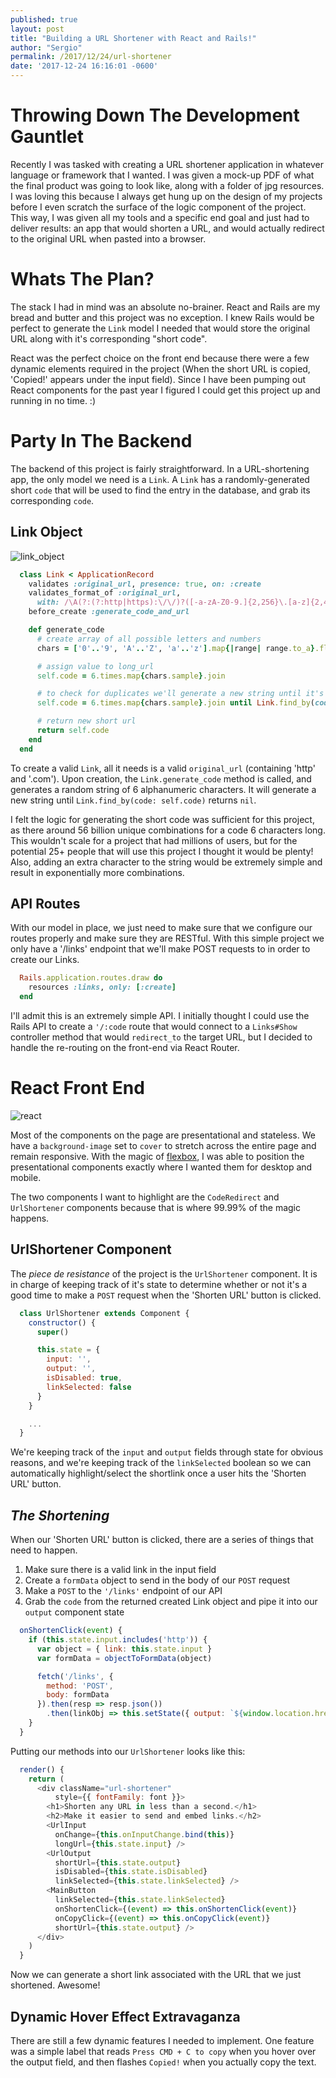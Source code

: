 ```yaml
---
published: true
layout: post
title: "Building a URL Shortener with React and Rails!"
author: "Sergio"
permalink: /2017/12/24/url-shortener
date: '2017-12-24 16:16:01 -0600'
---
```


# Throwing Down The Development Gauntlet

Recently I was tasked with creating a URL shortener application in whatever language or framework that I wanted. I was given a mock-up PDF of what the final product was going to look like, along with a folder of jpg resources. I was loving this because I always get hung up on the design of my projects before I even scratch the surface of the logic component of the project. This way, I was given all my tools and a specific end goal and just had to deliver results: an app that would shorten a URL, and would actually redirect to the original URL when pasted into a browser.

# Whats The Plan?

The stack I had in mind was an absolute no-brainer. React and Rails are my bread and butter and this project was no exception. I knew Rails would be perfect to generate the `Link` model I needed that would store the original URL along with it's corresponding "short code". 

React was the perfect choice on the front end because there were a few dynamic elements required in the project (When the short URL is copied, 'Copied!' appears under the input field). Since I have been pumping out React components for the past year I figured I could get this project up and running in no time. :)

# Party In The Backend

The backend of this project is fairly straightforward. In a URL-shortening app, the only model we need is a `Link`. A `Link` has a randomly-generated short `code` that will be used to find the entry in the database, and grab its corresponding `code`.

## Link Object

![link_object](https://i.imgur.com/6pQm05G.png)

```ruby
  class Link < ApplicationRecord
    validates :original_url, presence: true, on: :create
    validates_format_of :original_url,
      with: /\A(?:(?:http|https):\/\/)?([-a-zA-Z0-9.]{2,256}\.[a-z]{2,4})\b(?:\/[-a-zA-Z0-9@,!:%_\+.~#?&\/\/=]*)?\z/
    before_create :generate_code_and_url

    def generate_code
      # create array of all possible letters and numbers
      chars = ['0'..'9', 'A'..'Z', 'a'..'z'].map{|range| range.to_a}.flatten

      # assign value to long_url
      self.code = 6.times.map{chars.sample}.join

      # to check for duplicates we'll generate a new string until it's unique in the DB
      self.code = 6.times.map{chars.sample}.join until Link.find_by(code: self.code).nil?

      # return new short url
      return self.code
    end
  end
```

To create a valid `Link`, all it needs is a valid `original_url` (containing 'http' and '.com'). Upon creation, the `Link.generate_code` method is called, and generates a random string of 6 alphanumeric characters. It will generate a new string until `Link.find_by(code: self.code)` returns `nil`.

I felt the logic for generating the short code was sufficient for this project, as there around 56 billion unique combinations for a code 6 characters long. This wouldn't scale for a project that had millions of users, but for the potential 25+ people that will use this project I thought it would be plenty! Also, adding an extra character to the string would be extremely simple and result in exponentially more combinations.

## API Routes

With our model in place, we just need to make sure that we configure our routes properly and make sure they are RESTful. With this simple project we only have a '/links' endpoint that we'll make POST requests to in order to create our Links.

```ruby
  Rails.application.routes.draw do
    resources :links, only: [:create]
  end
```

I'll admit this is an extremely simple API. I initially thought I could use the Rails API to create a `'/:code` route that would connect to a `Links#Show` controller method that would `redirect_to` the target URL, but I decided to handle the re-routing on the front-end via React Router.

# React Front End

![react](https://i.imgur.com/qJAQyrA.jpg)

Most of the components on the page are presentational and stateless. We have a `background-image` set to `cover` to stretch across the entire page and remain responsive. With the magic of [flexbox](https://css-tricks.com/snippets/css/a-guide-to-flexbox/), I was able to position the presentational components exactly where I wanted them for desktop and mobile.

The two components I want to highlight are the `CodeRedirect` and `UrlShortener` components because that is where 99.99% of the magic happens.

## UrlShortener Component

The _piece de resistance_ of the project is the `UrlShortener` component. It is in charge of keeping track of it's state to determine whether or not it's a good time to make a `POST` request when the 'Shorten URL' button is clicked.

```javascript
  class UrlShortener extends Component {
    constructor() {
      super()

      this.state = {
        input: '',
        output: '',
        isDisabled: true,
        linkSelected: false
      }
    }

    ...
  }
```

We're keeping track of the `input` and `output` fields through state for obvious reasons, and we're keeping track of the `linkSelected` boolean so we can automatically highlight/select the shortlink once a user hits the 'Shorten URL' button.

## _The Shortening_

When our 'Shorten URL' button is clicked, there are a series of things that need to happen.

1. Make sure there is a valid link in the input field
2. Create a `formData` object to send in the body of our `POST` request 
3. Make a `POST` to the `'/links'` endpoint of our API
4. Grab the `code` from the returned created Link object and pipe it into our `output` component state

```javascript
  onShortenClick(event) {
    if (this.state.input.includes('http')) {
      var object = { link: this.state.input }
      var formData = objectToFormData(object)

      fetch('/links', {
        method: 'POST',
        body: formData
      }).then(resp => resp.json())
        .then(linkObj => this.setState({ output: `${window.location.href}${linkObj.code}`, isDisabled: false, linkSelected: true }))
    }
  }
```

Putting our methods into our `UrlShortener` looks like this:

```javascript
  render() {
    return (
      <div className="url-shortener"
          style={{ fontFamily: font }}>
        <h1>Shorten any URL in less than a second.</h1>
        <h2>Make it easier to send and embed links.</h2>
        <UrlInput
          onChange={this.onInputChange.bind(this)}
          longUrl={this.state.input} />
        <UrlOutput
          shortUrl={this.state.output}
          isDisabled={this.state.isDisabled}
          linkSelected={this.state.linkSelected} />
        <MainButton
          linkSelected={this.state.linkSelected}
          onShortenClick={(event) => this.onShortenClick(event)}
          onCopyClick={(event) => this.onCopyClick(event)}
          shortUrl={this.state.output} />
      </div>
    )
  }
```

Now we can generate a short link associated with the URL that we just shortened. Awesome!

## Dynamic Hover Effect Extravaganza

There are still a few dynamic features I needed to implement. One feature was a simple label that reads `Press CMD + C to copy` when you hover over the output field, and then flashes `Copied!` when you actually copy the text.